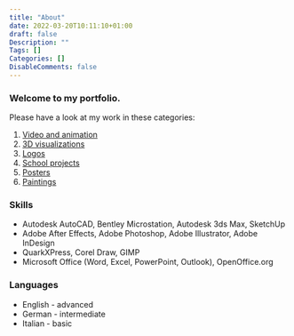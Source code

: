 ```yaml
---
title: "About"
date: 2022-03-20T10:11:10+01:00
draft: false
Description: ""
Tags: []
Categories: []
DisableComments: false
---
```


### Welcome to my portfolio.

Please have a look at my work in these categories:

1. [Video and animation](/portfolio/#videoandanimation)
2. [3D visualizations](/portfolio/#3dvisualizations)
3. [Logos](/portfolio/#logos)
4. [School projects](/portfolio/#schoolprojects)
5. [Posters](/portfolio/#posters)
6. [Paintings](/portfolio/#paintings)


### Skills
* Autodesk AutoCAD, Bentley Microstation, Autodesk 3ds Max, SketchUp
* Adobe After Effects, Adobe Photoshop, Adobe Illustrator, Adobe InDesign
* QuarkXPress, Corel Draw, GIMP
* Microsoft Office (Word, Excel, PowerPoint, Outlook), OpenOffice.org
### Languages
* English - advanced
* German - intermediate
* Italian - basic